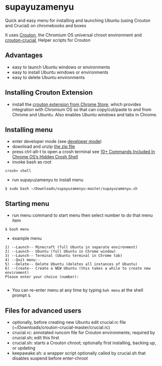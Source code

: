 # supayuzamenyu
Quick and easy menu for installing and launching Ubuntu (using Crouton and Crucial) on chromebooks and boxes

It uses [Crouton](https://github.com/dnschneid/crouton), the Chromium OS universal chroot environment and [crouton-crucial](https://github.com/qrkourier/crouton-crucial), Helper scripts for Crouton

## Advantages
* easy to launch Ubuntu windows or environments
* easy to install Ubuntu windows or environments
* easy to delete Ubuntu environments

## Installing Crouton Extension
* install the [crouton extension from Chrome Store](https://goo.gl/OVQOEt), which provides integration with Chromium OS so that can copy/cut/paste to and from Chrome and Ubuntu.  Also enables Ubuntu windows and tabs in Chrome.

## Installing menu
* enter developer mode (see [developer mode](./developer_mode.md))
* download and unzip [the zip file](https://github.com/ezzye/supayuzamenyu/archive/master.zip)
* press ctrl-alt-t to open a crosh terminal see [10+ Commands Included In Chrome OS’s Hidden Crosh Shell](http://www.howtogeek.com/170648/10-commands-included-in-chrome-oss-hidden-crosh-shell/)
* invoke bash as root
```
crosh> shell
```
* run supayuzamenyu to install menu
```
$ sudo bash ~/Downloads/supayuzamenyu-master/supayuzamenyu.sh
```
## Starting menu
* run menu command to start menu then select number to do that menu item
```
$ bash menu
```
* example menu

```
1) --Launch-- Minecraft (full Ubuntu in separate environment)
2) --Launch-- Ubuntu (full Ubuntu in Chrome window)
3) --Launch-- Terminal (Ubuntu terminal in Chrome tab)
4) --Quit menu--
5) --Delete-- Delete Ubuntu (deletes all instances of Ubuntu)
6) --Create-- Create a NEW Ubuntu (this takes a while to create new enviroment)
Please enter your choice (number):


```
* You can re-enter menu at any time by typing `bah menu` at the shell prompt `$`.

## Files for advanced users
* optionally, before creating new Ubuntu edit crucial.rc file (~/Downloads/crouton-crucial-master/crucial.rc)
* crucial.rc: annotated runcom file for Crouton environments; required by crucial.sh; edit this first
* crucial.sh: starts a Crouton chroot; optionally first installing, backing up, or updating
* keepawake.sh: a wrapper script optionally called by crucial.sh that disables suspend before enter-chroot
